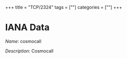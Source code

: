 +++
title = "TCP/2324"
tags = [""]
categories = [""]
+++

# IANA Data

_Name:_ cosmocall

_Description:_ Cosmocall


